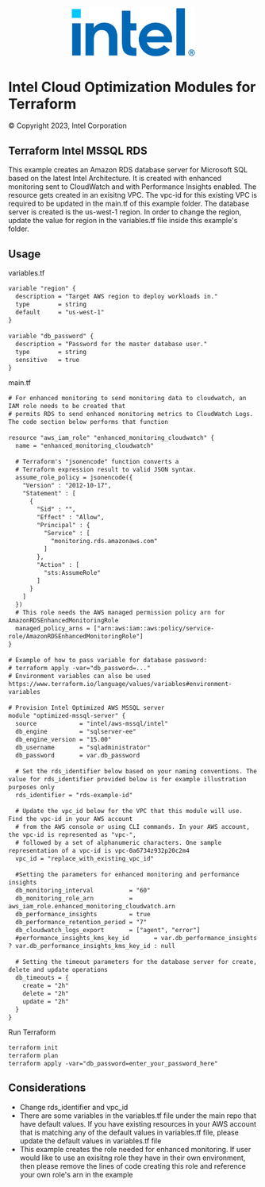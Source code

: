 <p align="center">
  <img src="https://github.com/intel/terraform-intel-aws-mssql/blob/main/images/logo-classicblue-800px.png?raw=true" alt="Intel Logo" width="250"/>
</p>

# Intel Cloud Optimization Modules for Terraform

© Copyright 2023, Intel Corporation

## Terraform Intel MSSQL RDS 

This example creates an Amazon RDS database server for Microsoft SQL based on the latest Intel Architecture. It is created with enhanced monitoring sent to CloudWatch and with Performance Insights enabled. The resource gets created in an exisitng VPC. The vpc-id for this existing VPC is required to be updated in the main.tf of this example folder. The database server is created is the us-west-1 region. In order to change the region, update the value for region in the variables.tf file inside this example's folder.

## Usage

variables.tf

```hcl
variable "region" {
  description = "Target AWS region to deploy workloads in."
  type        = string
  default     = "us-west-1"
}

variable "db_password" {
  description = "Password for the master database user."
  type        = string
  sensitive   = true
}
```
main.tf
```hcl
# For enhanced monitoring to send monitoring data to cloudwatch, an IAM role needs to be created that 
# permits RDS to send enhanced monitoring metrics to CloudWatch Logs. The code section below performs that function

resource "aws_iam_role" "enhanced_monitoring_cloudwatch" {
  name = "enhanced_monitoring_cloudwatch"

  # Terraform's "jsonencode" function converts a
  # Terraform expression result to valid JSON syntax.
  assume_role_policy = jsonencode({
    "Version" : "2012-10-17",
    "Statement" : [
      {
        "Sid" : "",
        "Effect" : "Allow",
        "Principal" : {
          "Service" : [
            "monitoring.rds.amazonaws.com"
          ]
        },
        "Action" : [
          "sts:AssumeRole"
        ]
      }
    ]
  })
  # This role needs the AWS managed permission policy arn for AmazonRDSEnhancedMonitoringRole
  managed_policy_arns = ["arn:aws:iam::aws:policy/service-role/AmazonRDSEnhancedMonitoringRole"]
}

# Example of how to pass variable for database password:
# terraform apply -var="db_password=..."
# Environment variables can also be used https://www.terraform.io/language/values/variables#environment-variables

# Provision Intel Optimized AWS MSSQL server
module "optimized-mssql-server" {
  source            = "intel/aws-mssql/intel"
  db_engine         = "sqlserver-ee"
  db_engine_version = "15.00"
  db_username       = "sqladministrator"
  db_password       = var.db_password

  # Set the rds_identifier below based on your naming conventions. The value for rds_identifier provided below is for example illustration purposes only
  rds_identifier = "rds-example-id"

  # Update the vpc_id below for the VPC that this module will use. Find the vpc-id in your AWS account
  # from the AWS console or using CLI commands. In your AWS account, the vpc-id is represented as "vpc-",
  # followed by a set of alphanumeric characters. One sample representation of a vpc-id is vpc-0a6734z932p20c2m4
  vpc_id = "replace_with_existing_vpc_id"

  #Setting the parameters for enhanced monitoring and performance insights
  db_monitoring_interval          = "60"
  db_monitoring_role_arn          = aws_iam_role.enhanced_monitoring_cloudwatch.arn
  db_performance_insights         = true
  db_performance_retention_period = "7"
  db_cloudwatch_logs_export       = ["agent", "error"]
  #performance_insights_kms_key_id       = var.db_performance_insights ? var.db_performance_insights_kms_key_id : null

  # Setting the timeout parameters for the database server for create, delete and update operations
  db_timeouts = {
    create = "2h"
    delete = "2h"
    update = "2h"
  }
}
```



Run Terraform

```hcl
terraform init  
terraform plan
terraform apply -var="db_password=enter_your_password_here" 
```
## Considerations
- Change rds_identifier and vpc_id
- There are some variables in the variables.tf file under the main repo that have default values. If you have existing resources in your AWS account that is matching any of the default values in variables.tf file, please update the default values in variables.tf file
- This example creates the role needed for enhanced monitoring. If user would like to use an exisitng role they have in their own environment, then please remove the lines of code creating this role and reference your own role's arn in the example